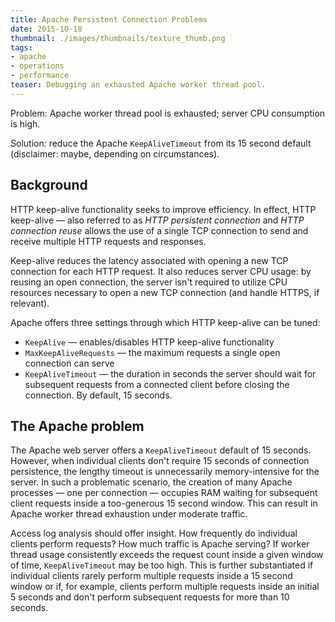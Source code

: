 ```yaml
---
title: Apache Persistent Connection Problems
date: 2015-10-18
thumbnail: ./images/thumbnails/texture_thumb.png
tags:
- apache
- operations
- performance
teaser: Debugging an exhausted Apache worker thread pool.
---
```


Problem: Apache worker thread pool is exhausted; server CPU consumption is high.

Solution: reduce the Apache `KeepAliveTimeout` from its 15 second default (disclaimer: maybe, depending on circumstances).

## Background

HTTP keep-alive functionality seeks to improve efficiency. In effect, HTTP keep-alive &mdash; also referred to as _HTTP persistent connection_ and _HTTP connection reuse_ allows the use of a single TCP connection to send and receive multiple HTTP requests and responses.

Keep-alive reduces the latency associated with opening a new TCP connection for each HTTP request. It also reduces server CPU usage: by reusing an open connection, the server isn't required to utilize CPU resources necessary to open a new TCP connection (and handle HTTPS, if relevant).

Apache offers three settings through which HTTP keep-alive can be tuned:

* `KeepAlive` &mdash; enables/disables HTTP keep-alive functionality
* `MaxKeepAliveRequests` &mdash; the maximum requests a single open connection can serve
* `KeepAliveTimeout` &mdash; the duration in seconds the server should wait for subsequent requests from a connected client before closing the connection. By default, 15 seconds.

## The Apache problem

The Apache web server offers a `KeepAliveTimeout` default of 15 seconds. However, when individual clients don't require 15 seconds of connection persistence, the lengthy timeout is unnecessarily memory-intensive for the server. In such a problematic scenario, the creation of many Apache processes &mdash; one per connection &mdash; occupies RAM waiting for subsequent client requests inside a too-generous 15 second window. This can result in Apache worker thread exhaustion under moderate traffic.

Access log analysis should offer insight. How frequently do individual clients perform requests? How much traffic is Apache serving? If worker thread usage consistently exceeds the request count inside a given window of time, `KeepAliveTimeout` may be too high. This is further substantiated if individual clients rarely perform multiple requests inside a 15 second window or if, for example, clients perform multiple requests inside an initial 5 seconds and don't perform subsequent requests for more than 10 seconds.
